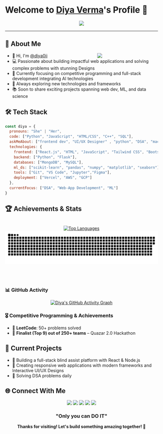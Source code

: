 # Welcome to [Diya Verma](https://github.com/diya0ii)'s Profile 👋

<div align="center">
  <img src="https://readme-typing-svg.herokuapp.com?&font=IBM+Plex+Sans&color=FFFFFF&size=25&duration=3000&lines=Welcome+to+my+GitHub+Profile!;I'm+Diya+Verma!;UI/UX+Designer;A+Competitive+Programmer;Full+Stack+Developer;ML+Enthusiast;Always+Learning+Something+New!" />
</div>


---

## 🚀 About Me

<img align="right" src="https://camo.githubusercontent.com/3f99f3a94add3763271f7a2985fca0e6ffe27530407d3e00182298bec6fc2a1f/68747470733a2f2f696d616765732d63646e2e65786368616e67652e6172742f71736871677230636a716d723570684431744b2d33676e6f6859576d66635877783656576e6b32376f33383f6578743d666173746c79266f7074696d697a653d6d656469756d276a706720" width="200"> 

- 👋 Hi, I'm [@diya0ii](https://github.com/diya0ii)
- 💻 Passionate about building impactful web applications and solving complex problems with stunning Designs
- 🎯 Currently focusing on competitive programming and full-stack development integrating AI technologies
- 🌱 Always exploring new technologies and frameworks
- 📚 Soon to share exciting projects spanning web dev, ML, and data science

## 🛠️ Tech Stack

```javascript
const diya = {
  pronouns: "She" | "Her",
  code: ["Python", "JavaScript", "HTML/CSS", "C++", "SQL"],
  askMeAbout: ["frontend dev", "UI/UX Designer" , "python", "DSA", "machine learning", "data science"],
  technologies: {
    frontend: ["React.js", "HTML", "JavaScript", "Tailwind CSS", "Bootstrap"],
    backend: ["Python", "Flask"],
    databases: ["MongoDB", "MySQL"],
    ml_ds: ["scikit-learn", "pandas", "numpy", "matplotlib", "seaborn"],
    tools: ["Git", "VS Code", "Jupyter","Figma"],
    deployment: ["Vercel", "AWS", "GCP"]
  },
  currentFocus: ["DSA", "Web-App Development", "ML"]
}
```

## 🏆 Achievements & Stats

<div align="center">


  

<br/>
<a href="https://github.com/diya0ii">
  <img src="https://github-readme-stats.vercel.app/api/top-langs/?username=diya0ii&layout=compact&theme=radical&hide_border=true&langs_count=8" alt="Top Languages" />
</a>

</div>

<div align= "center">

  <!-- Snake animation -->
  <img alt="GitHub Snake" src="https://raw.githubusercontent.com/diya0ii/diya0ii/main/github-contribution-grid-snake-dark.svg" />


  <br/><br/>
  
</div>

### 📊 GitHub Activity
<div align="center">

[![Diya's GitHub Activity Graph](https://github-readme-activity-graph.vercel.app/graph?username=diya0ii&theme=react-dark&hide_border=true)](https://github.com/diya0ii)

</div>

### 🎖️ Competitive Programming & Achievements
- 🏅 **LeetCode**: 50+ problems solved 
- 🥉 **Finalist (Top 9) out of 250+ teams** – Quazar 2.0 Hackathon


</div>
</div>

## 🎯 Current Projects

- 🔨 Building a full-stack blind assist platform with React & Node.js
- 📱 Creating responsive web applications with modern frameworks and Interactive UI/UX Designs
- 🧠 Solving DSA problems daily

## 🌐 Connect With Me

<div align="center">

[<img src="https://img.shields.io/badge/LinkedIn-0077B5?style=for-the-badge&logo=linkedin&logoColor=white" />](https://www.linkedin.com/in/diya-verma-323665259/)
[<img src="https://img.shields.io/badge/Gmail-D14836?style=for-the-badge&logo=gmail&logoColor=white" />](mailto:diyav2004@gmail.com)
[<img src="https://img.shields.io/badge/GitHub-181717?style=for-the-badge&logo=github&logoColor=white" />](https://github.com/diya0ii)
[<img src="https://img.shields.io/badge/LeetCode-FFA116?style=for-the-badge&logo=leetcode&logoColor=black" />](https://leetcode.com/u/diya0ii/)
[<img src="https://img.shields.io/badge/Instagram-E4405F?style=for-the-badge&logo=instagram&logoColor=white" />](https://www.instagram.com/diya0ii/?hl=en)

</div>


<div align="center">
  
  ###  "Only you can DO IT" 
  
  **Thanks for visiting! Let's build something amazing together! 🚀**
</div>


<!--
**diya0ii/diya0ii** is a ✨ _special_ ✨ repository because its `README.md` (this file) appears on your GitHub profile.

Here are some ideas to get you started:

- 🔭 I’m currently working on ...
- 🌱 I’m currently learning ...
- 👯 I’m looking to collaborate on ...
- 🤔 I’m looking for help with ...
- 💬 Ask me about ...
- 📫 How to reach me: ...
- 😄 Pronouns: ...
- ⚡ Fun fact: ...
-->
